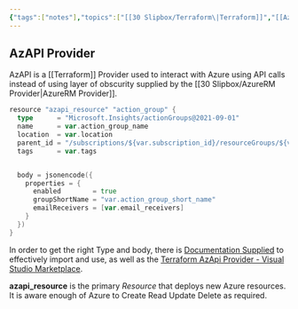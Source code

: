 ```yaml
---
{"tags":["notes"],"topics":["[[30 Slipbox/Terraform\|Terraform]]","[[Azure]]"],"created":"2023-08-29","modified":"2023-09-06","dg-publish":true,"dg-path":"AzApi Provider.md","permalink":"/az-api-provider/","dgPassFrontmatter":true}
---
```



## AzAPI Provider

AzAPI is a [[Terraform]] Provider used to interact with Azure using API calls instead of using layer of obscurity supplied by the [[30 Slipbox/AzureRM Provider\|AzureRM Provider]].

```go
resource "azapi_resource" "action_group" {
  type      = "Microsoft.Insights/actionGroups@2021-09-01"
  name      = var.action_group_name
  location  = var.location
  parent_id = "/subscriptions/${var.subscription_id}/resourceGroups/${var.resource_group_name}"
  tags      = var.tags


  body = jsonencode({
    properties = {
      enabled        = true
      groupShortName = "var.action_group_short_name"
      emailReceivers = [var.email_receivers]
    }
  })
}
```

In order to get the right Type and body, there is [Documentation Supplied](https://learn.microsoft.com/en-us/azure/templates/) to effectively import and use, as well as the [Terraform AzApi Provider - Visual Studio Marketplace](https://marketplace.visualstudio.com/items?itemName=azapi-vscode.azapi).

**azapi_resource** is the primary *Resource* that deploys new Azure resources. It is aware enough of Azure to Create Read Update Delete as required.

